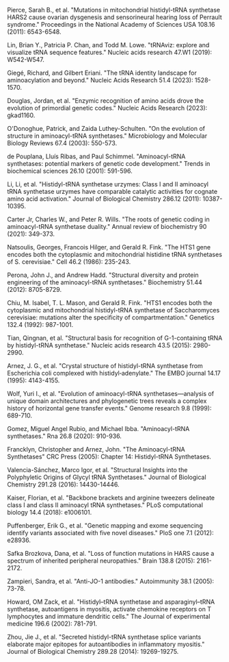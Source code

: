 Pierce, Sarah B., et al. "Mutations in mitochondrial histidyl-tRNA synthetase HARS2 cause ovarian dysgenesis and sensorineural hearing loss of Perrault syndrome." Proceedings in the National Academy of Sciences USA 108.16 (2011): 6543-6548.

Lin, Brian Y., Patricia P. Chan, and Todd M. Lowe. "tRNAviz: explore and visualize tRNA sequence features." Nucleic acids research 47.W1 (2019): W542-W547.

Giegé, Richard, and Gilbert Eriani. "The tRNA identity landscape for aminoacylation and beyond." Nucleic Acids Research 51.4 (2023): 1528-1570.

Douglas, Jordan, et al. "Enzymic recognition of amino acids drove the evolution of primordial genetic codes." Nucleic Acids Research (2023): gkad1160.

O'Donoghue, Patrick, and Zaida Luthey-Schulten. "On the evolution of structure in aminoacyl-tRNA synthetases." Microbiology and Molecular Biology Reviews 67.4 (2003): 550-573.


de Pouplana, Lluı́s Ribas, and Paul Schimmel. "Aminoacyl-tRNA synthetases: potential markers of genetic code development." Trends in biochemical sciences 26.10 (2001): 591-596.

Li, Li, et al. "Histidyl-tRNA synthetase urzymes: Class I and II aminoacyl tRNA synthetase urzymes have comparable catalytic activities for cognate amino acid activation." Journal of Biological Chemistry 286.12 (2011): 10387-10395.


Carter Jr, Charles W., and Peter R. Wills. "The roots of genetic coding in aminoacyl-tRNA synthetase duality." Annual review of biochemistry 90 (2021): 349-373.

Natsoulis, Georges, Francois Hilger, and Gerald R. Fink. "The HTS1 gene encodes both the cytoplasmic and mitochondrial histidine tRNA synthetases of S. cerevisiae." Cell 46.2 (1986): 235-243.

Perona, John J., and Andrew Hadd. "Structural diversity and protein engineering of the aminoacyl-tRNA synthetases." Biochemistry 51.44 (2012): 8705-8729.

Chiu, M. Isabel, T. L. Mason, and Gerald R. Fink. "HTS1 encodes both the cytoplasmic and mitochondrial histidyl-tRNA synthetase of Saccharomyces cerevisiae: mutations alter the specificity of compartmentation." Genetics 132.4 (1992): 987-1001.


Tian, Qingnan, et al. "Structural basis for recognition of G-1-containing tRNA by histidyl-tRNA synthetase." Nucleic acids research 43.5 (2015): 2980-2990.


Arnez, J. G., et al. "Crystal structure of histidyl-tRNA synthetase from Escherichia coli complexed with histidyl‐adenylate." The EMBO journal 14.17 (1995): 4143-4155.



Wolf, Yuri I., et al. "Evolution of aminoacyl-tRNA synthetases—analysis of unique domain architectures and phylogenetic trees reveals a complex history of horizontal gene transfer events." Genome research 9.8 (1999): 689-710.




Gomez, Miguel Angel Rubio, and Michael Ibba. "Aminoacyl-tRNA synthetases." Rna 26.8 (2020): 910-936.




Francklyn, Christopher and  Arnez, John. "The Aminoacyl-tRNA Synthetases" CRC Press (2005): Chapter 14: Histidyl-tRNA Synthetases.





Valencia-Sánchez, Marco Igor, et al. "Structural Insights into the Polyphyletic Origins of Glycyl tRNA Synthetases." Journal of Biological Chemistry 291.28 (2016): 14430-14446.




Kaiser, Florian, et al. "Backbone brackets and arginine tweezers delineate class I and class II aminoacyl tRNA synthetases." PLoS computational biology 14.4 (2018): e1006101.

Puffenberger, Erik G., et al. "Genetic mapping and exome sequencing identify variants associated with five novel diseases." PloS one 7.1 (2012): e28936.

Safka Brozkova, Dana, et al. "Loss of function mutations in HARS cause a spectrum of inherited peripheral neuropathies." Brain 138.8 (2015): 2161-2172.

Zampieri, Sandra, et al. "Anti-JO-1 antibodies." Autoimmunity 38.1 (2005): 73-78.

Howard, OM Zack, et al. "Histidyl–tRNA synthetase and asparaginyl–tRNA synthetase, autoantigens in myositis, activate chemokine receptors on T lymphocytes and immature dendritic cells." The Journal of experimental medicine 196.6 (2002): 781-791.

Zhou, Jie J., et al. "Secreted histidyl-tRNA synthetase splice variants elaborate major epitopes for autoantibodies in inflammatory myositis." Journal of Biological Chemistry 289.28 (2014): 19269-19275.

